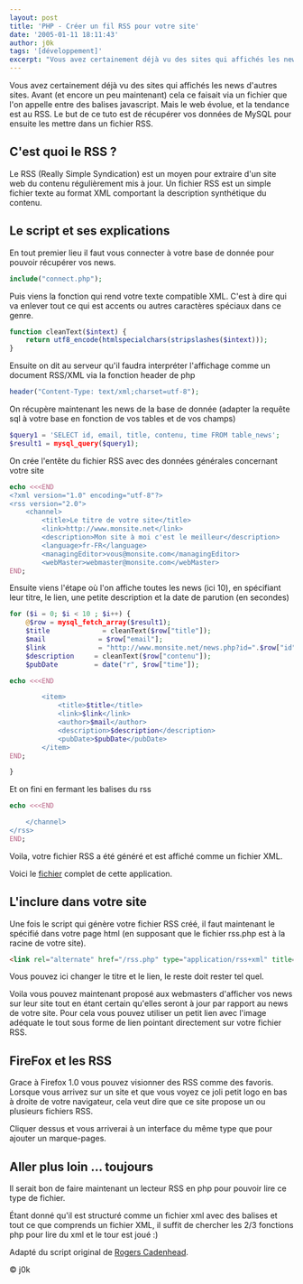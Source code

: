 ```yaml
---
layout: post
title: 'PHP - Créer un fil RSS pour votre site'
date: '2005-01-11 18:11:43'
author: j0k
tags: '[développement]'
excerpt: "Vous avez certainement déjà vu des sites qui affichés les news d'autres sites. Avant (et encore un peu maintenant) cela ce faisait via un fichier que l'on appelle entre des balises javascript. Mais le web évolue, et la tendance est au RSS.  \nLe but de ce tuto est de récupérer vos données de MySQL pour ensuite les mettre dans un fichier RSS."
---
```


Vous avez certainement déjà vu des sites qui affichés les news d'autres sites. Avant (et encore un peu maintenant) cela ce faisait via un fichier que l'on appelle entre des balises javascript. Mais le web évolue, et la tendance est au RSS.  Le but de ce tuto est de récupérer vos données de MySQL pour ensuite les mettre dans un fichier RSS.

## **C'est quoi le RSS ?**

 Le RSS (Really Simple Syndication) est un moyen pour extraire d'un site web du contenu régulièrement mis à jour. Un fichier RSS est un simple fichier texte au format XML comportant la description synthétique du contenu.

##  **Le script et ses explications**

 En tout premier lieu il faut vous connecter à votre base de donnée pour pouvoir récupérer vos news.

```php
include("connect.php");
```

 Puis viens la fonction qui rend votre texte compatible XML. C'est à dire qui va enlever tout ce qui est accents ou autres caractères spéciaux dans ce genre.

```php
function cleanText($intext) {
    return utf8_encode(htmlspecialchars(stripslashes($intext)));
}
```

 Ensuite on dit au serveur qu'il faudra interpréter l'affichage comme un document RSS/XML via la fonction header de php

```php
header("Content-Type: text/xml;charset=utf-8");
```

 On récupère maintenant les news de la base de donnée (adapter la requête sql à votre base en fonction de vos tables et de vos champs)

```php
$query1 = 'SELECT id, email, title, contenu, time FROM table_news';
$result1 = mysql_query($query1);
```

 On crée l'entête du fichier RSS avec des données générales concernant votre site

```php
echo <<<END
<?xml version="1.0" encoding="utf-8"?>
<rss version="2.0">
    <channel>
        <title>Le titre de votre site</title>
        <link>http://www.monsite.net</link>
        <description>Mon site à moi c'est le meilleur</description>
        <language>fr-FR</language>
        <managingEditor>vous@monsite.com</managingEditor>
        <webMaster>webmaster@monsite.com</webMaster>
END;
```

 Ensuite viens l'étape où l'on affiche toutes les news (ici 10), en spécifiant leur titre, le lien, une petite description et la date de parution (en secondes)

```php
for ($i = 0; $i < 10 ; $i++) {
    @$row = mysql_fetch_array($result1);
    $title             = cleanText($row["title"]);
    $mail             = $row["email"];
    $link             = "http://www.monsite.net/news.php?id=".$row["id"];
    $description     = cleanText($row["contenu"]);
    $pubDate         = date("r", $row["time"]);

echo <<<END

        <item>
            <title>$title</title>
            <link>$link</link>
            <author>$mail</author>
            <description>$description</description>
            <pubDate>$pubDate</pubDate>
        </item>
END;

}
```

 Et on fini en fermant les balises du rss

```php
echo <<<END

    </channel>
</rss>
END;
```

 Voila, votre fichier RSS a été généré et est affiché comme un fichier XML.

 Voici le [fichier](http://www.j0k3r.net/phps/rss.phps) complet de cette application.

##  **L'inclure dans votre site**

 Une fois le script qui génère votre fichier RSS créé, il faut maintenant le spécifié dans votre page html (en supposant que le fichier rss.php est à la racine de votre site).

```html
<link rel="alternate" href="/rss.php" type="application/rss+xml" title="News monsite.com" />
```

 Vous pouvez ici changer le titre et le lien, le reste doit rester tel quel.

  Voila vous pouvez maintenant proposé aux webmasters d'afficher vos news sur leur site tout en étant certain qu'elles seront à jour par rapport au news de votre site. Pour cela vous pouvez utiliser un petit lien avec l'image adéquate le tout sous forme de lien pointant directement sur votre fichier RSS.

##  **FireFox et les RSS**

 Grace à Firefox 1.0 vous pouvez visionner des RSS comme des favoris. Lorsque vous arrivez sur un site et que vous voyez ce joli petit logo en bas à droite de votre navigateur, cela veut dire que ce site propose un ou plusieurs fichiers RSS.

 Cliquer dessus et vous arriverai à un interface du même type que pour ajouter un marque-pages.

## **Aller plus loin ... toujours**

 Il serait bon de faire maintenant un lecteur RSS en php pour pouvoir lire ce type de fichier.

 Étant donné qu'il est structuré comme un fichier xml avec des balises et tout ce que comprends un fichier XML, il suffit de chercher les 2/3 fonctions php pour lire du xml et le tour est joué :)

  Adapté du script original de [Rogers Cadenhead](http://www.cadenhead.org/workbench/).

 © j0k

